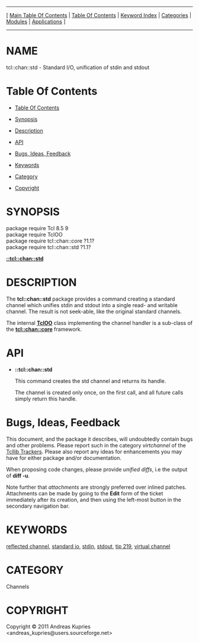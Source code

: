 
[//000000001]: # (tcl::chan::std \- Reflected/virtual channel support)
[//000000002]: # (Generated from file 'std\.man' by tcllib/doctools with format 'markdown')
[//000000003]: # (Copyright &copy; 2011 Andreas Kupries <andreas\_kupries@users\.sourceforge\.net>)
[//000000004]: # (tcl::chan::std\(n\) 1\.1 tcllib "Reflected/virtual channel support")

<hr> [ <a href="../../../../toc.md">Main Table Of Contents</a> &#124; <a
href="../../../toc.md">Table Of Contents</a> &#124; <a
href="../../../../index.md">Keyword Index</a> &#124; <a
href="../../../../toc0.md">Categories</a> &#124; <a
href="../../../../toc1.md">Modules</a> &#124; <a
href="../../../../toc2.md">Applications</a> ] <hr>

# NAME

tcl::chan::std \- Standard I/O, unification of stdin and stdout

# <a name='toc'></a>Table Of Contents

  - [Table Of Contents](#toc)

  - [Synopsis](#synopsis)

  - [Description](#section1)

  - [API](#section2)

  - [Bugs, Ideas, Feedback](#section3)

  - [Keywords](#keywords)

  - [Category](#category)

  - [Copyright](#copyright)

# <a name='synopsis'></a>SYNOPSIS

package require Tcl 8\.5 9  
package require TclOO  
package require tcl::chan::core ?1\.1?  
package require tcl::chan::std ?1\.1?  

[__::tcl::chan::std__](#1)  

# <a name='description'></a>DESCRIPTION

The __tcl::chan::std__ package provides a command creating a standard
channel which unifies stdin and stdout into a single read\- and writable channel\.
The result is not seek\-able, like the original standard channels\.

The internal __[TclOO](\.\./\.\./\.\./\.\./index\.md\#tcloo)__ class implementing
the channel handler is a sub\-class of the
__[tcl::chan::core](\.\./virtchannel\_core/core\.md)__ framework\.

# <a name='section2'></a>API

  - <a name='1'></a>__::tcl::chan::std__

    This command creates the std channel and returns its handle\.

    The channel is created only once, on the first call, and all future calls
    simply return this handle\.

# <a name='section3'></a>Bugs, Ideas, Feedback

This document, and the package it describes, will undoubtedly contain bugs and
other problems\. Please report such in the category *virtchannel* of the
[Tcllib Trackers](http://core\.tcl\.tk/tcllib/reportlist)\. Please also report
any ideas for enhancements you may have for either package and/or documentation\.

When proposing code changes, please provide *unified diffs*, i\.e the output of
__diff \-u__\.

Note further that *attachments* are strongly preferred over inlined patches\.
Attachments can be made by going to the __Edit__ form of the ticket
immediately after its creation, and then using the left\-most button in the
secondary navigation bar\.

# <a name='keywords'></a>KEYWORDS

[reflected channel](\.\./\.\./\.\./\.\./index\.md\#reflected\_channel), [standard
io](\.\./\.\./\.\./\.\./index\.md\#standard\_io),
[stdin](\.\./\.\./\.\./\.\./index\.md\#stdin),
[stdout](\.\./\.\./\.\./\.\./index\.md\#stdout), [tip
219](\.\./\.\./\.\./\.\./index\.md\#tip\_219), [virtual
channel](\.\./\.\./\.\./\.\./index\.md\#virtual\_channel)

# <a name='category'></a>CATEGORY

Channels

# <a name='copyright'></a>COPYRIGHT

Copyright &copy; 2011 Andreas Kupries <andreas\_kupries@users\.sourceforge\.net>
